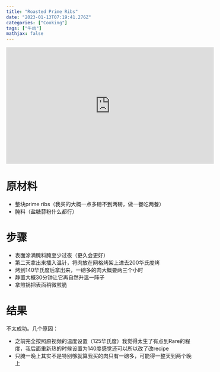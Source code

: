 ```yaml
---
title: "Roasted Prime Ribs"
date: "2023-01-13T07:19:41.276Z"
categories: ["Cooking"]
tags: ["牛肉"]
mathjax: false
---
```


<iframe width="560" height="315" src="https://www.youtube.com/embed/dzyGsiAuMjI" title="YouTube video player" frameborder="0" allow="accelerometer; autoplay; clipboard-write; encrypted-media; gyroscope; picture-in-picture; web-share" allowfullscreen></iframe>





# 原材料

- 整块prime ribs（我买的大概一点多磅不到两磅，做一餐吃两餐）
- 腌料（盐糖蒜粉什么都行）

# 步骤

- 表面涂满腌料腌至少过夜（更久会更好）
- 第二天拿出来插入温针，将肉放在网格烤架上进去200华氏度烤
- 烤到140华氏度后拿出来，一磅多的肉大概要两三个小时
- 静置大概30分钟让它再自然升温一阵子
- 拿煎锅把表面稍微煎脆

# 结果

不太成功。几个原因：

- 之前完全按照原视频的温度设置（125华氏度）我觉得太生了有点到Rare的程度，我后面重新热的时候设置为140度感觉还可以所以改了改recipe
- 只腌一晚上其实不是特别够就算我买的肉只有一磅多，可能得一整天到两个晚上




